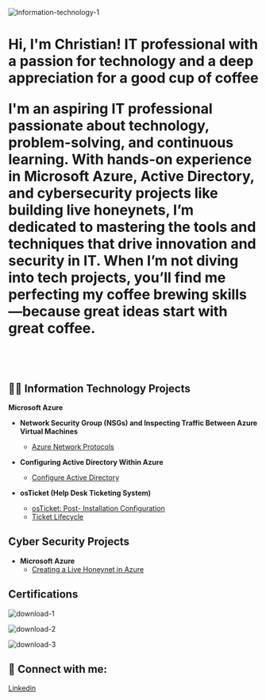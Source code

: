 ![Information-technology-1](https://github.com/user-attachments/assets/3f116169-e587-4279-ba2a-4a2d1df2a417)



<h1>Hi, I'm Christian! IT professional with a passion for technology and a deep appreciation for a good cup of coffee


I'm an aspiring IT professional passionate about technology, problem-solving, and continuous learning. With hands-on experience in Microsoft Azure, Active Directory, and cybersecurity projects like building live honeynets, I’m dedicated to mastering the tools and techniques that drive innovation and security in IT. When I’m not diving into tech projects, you’ll find me perfecting my coffee brewing skills—because great ideas start with great coffee.

  <br/><a href="https://github.com/christianlizardo"></a>

<h2>👨‍💻 Information Technology Projects </h2>

<b>Microsoft Azure</b>

- <b>Network Security Group (NSGs) and Inspecting Traffic Between Azure Virtual Machines </b>
  - [Azure Network Protocols](https://github.com/christianlizardo/Azure-network-protocols)  <b><i> </b></i>
    
    
- <b>Configuring Active Directory Within Azure </b>
  - [Configure Active Directory ](https://github.com/christianlizardo/configuring-active-directory) <b><i> </b></i>
- <b>osTicket (Help Desk Ticketing System)</b>
  - [osTicket: Post- Installation Configuration ](https://github.com/ChristianLizardo/osTicket-Post--Installation-Configuration ) 
  - [Ticket Lifecycle ](https://github.com/ChristianLizardo/osTicket-Ticket-Lifecycle) 
    
<h2>Cyber Security Projects </h2> 

- <b>Microsoft Azure</b>
  - [Creating a Live Honeynet in Azure](https://github.com/ChristianLizardo/Creating-a-Live-Honeynet-in-Azure) <b><i> </b></i> 

<h2> Certifications </h2> 

![download-1](https://github.com/user-attachments/assets/25f212ae-5c17-4648-8a61-3b58a67dc666)

![download-2](https://github.com/user-attachments/assets/75bc0532-4fbc-461e-b140-7c79f8ab2dd7)    

![download-3](https://github.com/user-attachments/assets/b13449cf-cc40-4d97-a3f3-8779f01114e9)    


<h2> 🤳 Connect with me:</h2>


[Linkedin](https://www.linkedin.com/in/clizardo96/) 
